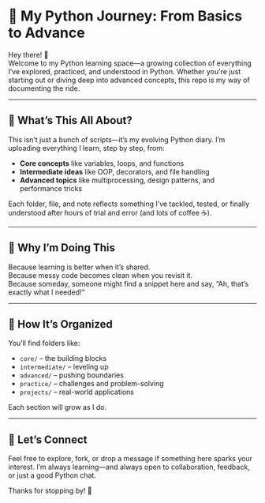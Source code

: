 # 🐍 My Python Journey: From Basics to Advance

Hey there! 👋  
Welcome to my Python learning space—a growing collection of everything I’ve explored, practiced, and understood in Python. Whether you're just starting out or diving deep into advanced concepts, this repo is my way of documenting the ride.

---

## 🌱 What’s This All About?

This isn’t just a bunch of scripts—it’s my evolving Python diary. I’m uploading everything I learn, step by step, from:

- **Core concepts** like variables, loops, and functions  
- **Intermediate ideas** like OOP, decorators, and file handling  
- **Advanced topics** like multiprocessing, design patterns, and performance tricks  

Each folder, file, and note reflects something I’ve tackled, tested, or finally understood after hours of trial and error (and lots of coffee ☕).

---

## 🧠 Why I’m Doing This

Because learning is better when it’s shared.  
Because messy code becomes clean when you revisit it.  
Because someday, someone might find a snippet here and say, “Ah, that’s exactly what I needed!”

---

## 📁 How It’s Organized

You’ll find folders like:

- `core/` – the building blocks  
- `intermediate/` – leveling up  
- `advanced/` – pushing boundaries  
- `practice/` – challenges and problem-solving  
- `projects/` – real-world applications

Each section will grow as I do.

---

## 🤝 Let’s Connect

Feel free to explore, fork, or drop a message if something here sparks your interest. I’m always learning—and always open to collaboration, feedback, or just a good Python chat.

Thanks for stopping by! 🙌
